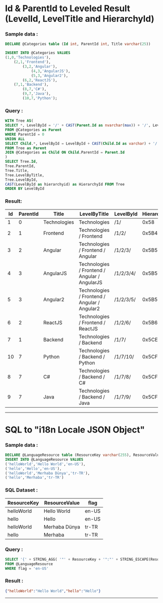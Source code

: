 # Id & ParentId to Leveled Result (LevelId, LevelTitle and HierarchyId)

### Sample data :
```SQL
DECLARE @Categories table (Id int, ParentId int, Title varchar(25))

INSERT INTO @Categories VALUES 
(1,0,'Technologies'),
	(2,1,'Frontend'),
		(3,2,'Angular'),
			(4,3,'AngularJS'),
			(5,3,'Angular2'),
		(6,2,'ReactJS'),
	(7,1,'Backend'),
		(8,7,'C#'),
		(9,7,'Java'),
		(10,7,'Python');
```
### Query : 
```SQL
WITH Tree AS(
SELECT *, LevelById = '/' + CAST(Parent.Id as nvarchar(max)) + '/', LevelByTitle = CAST(Parent.Title as nvarchar(max))
FROM @Categories as Parent
WHERE ParentId = 0
UNION ALL
SELECT Child.*, LevelById = LevelById + CAST(Child.Id as varchar) + '/', LevelByTitle = LevelByTitle + ' / ' + Child.Title
FROM Tree as Parent
JOIN @Categories as Child ON Child.ParentId = Parent.Id
)
SELECT Tree.Id,
Tree.ParentId,
Tree.Title,
Tree.LevelByTitle,
Tree.LevelById,
CAST(LevelById as hierarchyid) as HierarchyId FROM Tree
ORDER BY LevelById
```

### Result:
|Id|ParentId|Title|LevelByTitle|LevelById|HierarchyId|
|---|---|---|---|---|---|
|1|0|Technologies|Technologies|/1/|0x58|
|2|1|Frontend|Technologies / Frontend|/1/2/|0x5B40|
|3|2|Angular|Technologies / Frontend / Angular|/1/2/3/|0x5B5E|
|4|3|AngularJS|Technologies / Frontend / Angular / AngularJS|/1/2/3/4/|0x5B5F08|
|5|3|Angular2|Technologies / Frontend / Angular / Angular2|/1/2/3/5/|0x5B5F18|
|6|2|ReactJS|Technologies / Frontend / ReactJS|/1/2/6/|0x5B65|
|7|1|Backend|Technologies / Backend|/1/7/|0x5CE0|
|10|7|Python|Technologies / Backend / Python|/1/7/10/|0x5CF540|
|8|7|C#|Technologies / Backend / C#|/1/7/8/|0x5CF440|
|9|7|Java|Technologies / Backend / Java|/1/7/9/|0x5CF4C0|

* * *

# SQL to "i18n Locale JSON Object"
### Sample data : 
```SQL
DECLARE @LanguageResource table (ResourceKey varchar(255), ResourceValue varchar(255), flag varchar(5))
INSERT INTO @LanguageResource VALUES 
('helloWorld','Hello World','en-US'),
('hello','Hello','en-US'),
('helloWorld','Merhaba Dünya','tr-TR'),
('hello','Merhaba','tr-TR')
```
### SQL Dataset :
|ResourceKey|ResourceValue|flag|
|---|---|---|
|helloWorld|Hello World|en-US|
|hello|Hello|en-US|
|helloWorld|Merhaba Dünya|tr-TR|
|hello|Merhaba|tr-TR|
### Query : 
```SQL
SELECT '{' + STRING_AGG( '"' + ResourceKey + '":"' + STRING_ESCAPE(ResourceValue,'json') + '"' ,',') + '}' as KeyValue 
FROM @LanguageResource
WHERE flag = 'en-US'
```
### Result : 
```json
{"helloWorld":"Hello World","hello":"Hello"}
```
* * *